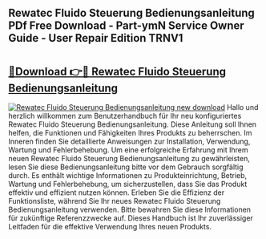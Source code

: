 ## Rewatec Fluido Steuerung Bedienungsanleitung PDf Free Download - Part-ymN Service Owner Guide - User Repair Edition TRNV1

# <h2><a href="http://df4mnpk.blite.top/?on=Rewatec+Fluido+Steuerung+Bedienungsanleitung">🔗Download 👉🔴 Rewatec Fluido Steuerung Bedienungsanleitung</a></h2>

[![Rewatec Fluido Steuerung Bedienungsanleitung new download](https://i.imgur.com/lujVjoI.png)](http://df4mnpk.blite.top/?on=Rewatec+Fluido+Steuerung+Bedienungsanleitung)
Hallo und herzlich willkommen zum Benutzerhandbuch für Ihr neu konfiguriertes Rewatec Fluido Steuerung Bedienungsanleitung. Diese Anleitung soll Ihnen helfen, die Funktionen und Fähigkeiten Ihres Produkts zu beherrschen. Im Inneren finden Sie detaillierte Anweisungen zur Installation, Verwendung, Wartung und Fehlerbehebung. Um eine erfolgreiche Erfahrung mit Ihrem neuen Rewatec Fluido Steuerung Bedienungsanleitung zu gewährleisten, lesen Sie diese Bedienungsanleitung bitte vor dem Gebrauch sorgfältig durch. Es enthält wichtige Informationen zu Produkteinrichtung, Betrieb, Wartung und Fehlerbehebung, um sicherzustellen, dass Sie das Produkt effektiv und effizient nutzen können. Erleben Sie die Effizienz der Funktionsliste, während Sie Ihr neues Rewatec Fluido Steuerung Bedienungsanleitung verwenden. Bitte bewahren Sie diese Informationen für zukünftige Referenzzwecke auf. Dieses Handbuch ist Ihr zuverlässiger Leitfaden für die effektive Verwendung Ihres neuen Produkts.
